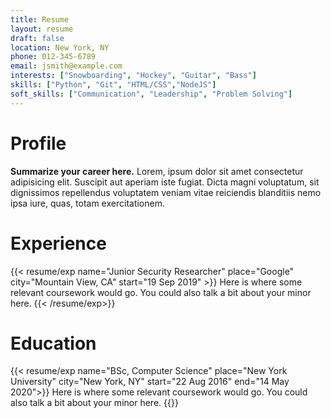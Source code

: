 ```yaml
---
title: Resume
layout: resume
draft: false
location: New York, NY
phone: 012-345-6789
email: jsmith@example.com
interests: ["Snowboarding", "Hockey", "Guitar", "Bass"]
skills: ["Python", "Git", "HTML/CSS","NodeJS"]
soft_skills: ["Communication", "Leadership", "Problem Solving"]
---
```

# Profile
<div class="cvwrapper">

**Summarize your career here.** Lorem, ipsum dolor sit amet consectetur adipisicing elit. Suscipit aut aperiam iste fugiat. Dicta magni voluptatum, sit dignissimos repellendus voluptatem veniam vitae reiciendis blanditiis nemo ipsa iure, quas, totam exercitationem.
</div>


# Experience
<div class="cvwrapper">
{{< resume/exp name="Junior Security Researcher" place="Google" city="Mountain View, CA" start="19 Sep 2019" >}} 
Here is where some relevant coursework would go. You could also talk a bit about your minor here. 
{{< /resume/exp>}}
</div>

# Education
<div class="cvwrapper">
{{< resume/exp name="BSc, Computer Science" place="New York University" city="New York, NY" start="22 Aug 2016" end="14 May 2020">}} 
Here is where some relevant coursework would go. You could also talk a bit about your minor here. 
{{</resume/exp>}}
</div>

